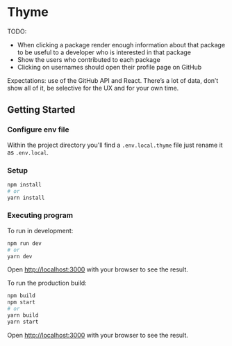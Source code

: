 # Thyme

TODO:

- When clicking a package render enough information about that package to be
  useful to a developer who is interested in that package
- Show the users who contributed to each package
- Clicking on usernames should open their profile page on GitHub

Expectations: use of the GitHub API and React. There’s a lot of data, don’t show
all of it, be selective for the UX and for your own time.

## Getting Started

### Configure env file

Within the project directory you'll find a `.env.local.thyme` file just rename
it as `.env.local`.

### Setup

```bash
npm install
# or
yarn install
```

### Executing program

To run in development:

```bash
npm run dev
# or
yarn dev
```

Open [http://localhost:3000](http://localhost:3000) with your browser to see the
result.

To run the production build:

```bash
npm build
npm start
# or
yarn build
yarn start
```

Open [http://localhost:3000](http://localhost:3000) with your browser to see the
result.
